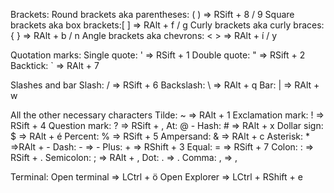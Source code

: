 <!-- @format -->

Brackets:
Round brackets aka parentheses: ( ) => RSift + 8 / 9
Square brackets aka box brackets:[ ] => RAlt + f / g
Curly brackets aka curly braces: { } => RAlt + b / n
Angle brackets aka chevrons: < > => RAlt + í / y

Quotation marks:
Single quote: ' => RSift + 1
Double quote: " => RSift + 2
Backtick: ` => RAlt + 7

Slashes and bar
Slash: / => RSift + 6
Backslash: \ => RAlt + q
Bar: | => RAlt + w

All the other necessary characters
Tilde: ~ => RAlt + 1
Exclamation mark: ! => RSift + 4
Question mark: ? => RSift + ,
At: @ - Hash: # => RAlt + x
Dollar sign: $ => RAlt + é
Percent: % => RSift + 5
Ampersand: & => RAlt + c
Asterisk: \* =>RAlt + -
Dash: - => -
Plus: + => RShift + 3
Equal: = => RSift + 7
Colon: : => RSift + .
Semicolon: ; => RAlt + ,
Dot: . => .
Comma: , => ,

Terminal:
Open terminal => LCtrl + ö
Open Explorer => LCtrl + RShift + e
